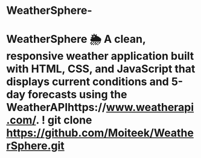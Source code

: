 # WeatherSphere-
# WeatherSphere 🌦️  A clean, responsive weather application built with HTML, CSS, and JavaScript that displays current conditions and 5-day forecasts using the WeatherAPIhttps://www.weatherapi.com/.  !    git clone https://github.com/Moiteek/WeatherSphere.git
